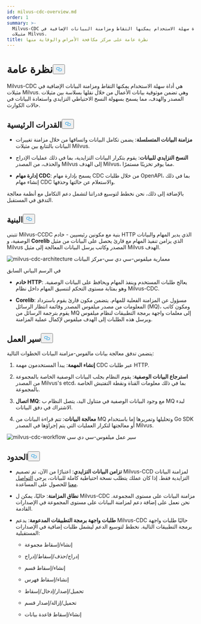 ```yaml
---
id: milvus-cdc-overview.md
order: 1
summary: >-
  Milvus-CDC هي أداة سهلة الاستخدام يمكنها التقاط ومزامنة البيانات الإضافية في
  مثيلات Milvus.
title: نظرة عامة على مركز مكافحة الأمراض والوقاية منها
---
```

<h1 id="Overview" class="common-anchor-header">نظرة عامة<button data-href="#Overview" class="anchor-icon" translate="no">
      <svg translate="no"
        aria-hidden="true"
        focusable="false"
        height="20"
        version="1.1"
        viewBox="0 0 16 16"
        width="16"
      >
        <path
          fill="#0092E4"
          fill-rule="evenodd"
          d="M4 9h1v1H4c-1.5 0-3-1.69-3-3.5S2.55 3 4 3h4c1.45 0 3 1.69 3 3.5 0 1.41-.91 2.72-2 3.25V8.59c.58-.45 1-1.27 1-2.09C10 5.22 8.98 4 8 4H4c-.98 0-2 1.22-2 2.5S3 9 4 9zm9-3h-1v1h1c1 0 2 1.22 2 2.5S13.98 12 13 12H9c-.98 0-2-1.22-2-2.5 0-.83.42-1.64 1-2.09V6.25c-1.09.53-2 1.84-2 3.25C6 11.31 7.55 13 9 13h4c1.45 0 3-1.69 3-3.5S14.5 6 13 6z"
        ></path>
      </svg>
    </button></h1><p>Milvus-CDC هي أداة سهلة الاستخدام يمكنها التقاط ومزامنة البيانات الإضافية في مثيلات Milvus. وهي تضمن موثوقية بيانات الأعمال من خلال نقلها بسلاسة بين مثيلات المصدر والهدف، مما يسمح بسهولة النسخ الاحتياطي التزايدي واستعادة البيانات في حالات الكوارث.</p>
<h2 id="Key-capabilities" class="common-anchor-header">القدرات الرئيسية<button data-href="#Key-capabilities" class="anchor-icon" translate="no">
      <svg translate="no"
        aria-hidden="true"
        focusable="false"
        height="20"
        version="1.1"
        viewBox="0 0 16 16"
        width="16"
      >
        <path
          fill="#0092E4"
          fill-rule="evenodd"
          d="M4 9h1v1H4c-1.5 0-3-1.69-3-3.5S2.55 3 4 3h4c1.45 0 3 1.69 3 3.5 0 1.41-.91 2.72-2 3.25V8.59c.58-.45 1-1.27 1-2.09C10 5.22 8.98 4 8 4H4c-.98 0-2 1.22-2 2.5S3 9 4 9zm9-3h-1v1h1c1 0 2 1.22 2 2.5S13.98 12 13 12H9c-.98 0-2-1.22-2-2.5 0-.83.42-1.64 1-2.09V6.25c-1.09.53-2 1.84-2 3.25C6 11.31 7.55 13 9 13h4c1.45 0 3-1.69 3-3.5S14.5 6 13 6z"
        ></path>
      </svg>
    </button></h2><ul>
<li><p><strong>مزامنة البيانات المتسلسلة</strong>: يضمن تكامل البيانات واتساقها من خلال مزامنة تغييرات البيانات بالتتابع بين مثيلات Milvus.</p></li>
<li><p><strong>النسخ التزايدي للبيانات</strong>: يقوم بتكرار البيانات التزايدية، بما في ذلك عمليات الإدراج والحذف، من المصدر Milvus إلى الهدف Milvus، مما يوفر تخزينًا مستمرًا.</p></li>
<li><p><strong>إدارة مهام CDC</strong>: يسمح بإدارة مهام CDC من خلال طلبات OpenAPI، بما في ذلك إنشاء مهام CDC والاستعلام عن حالتها وحذفها.</p></li>
</ul>
<p>بالإضافة إلى ذلك، نحن نخطط لتوسيع قدراتنا لتشمل دعم التكامل مع أنظمة معالجة التدفق في المستقبل.</p>
<h2 id="Architecture" class="common-anchor-header">البنية<button data-href="#Architecture" class="anchor-icon" translate="no">
      <svg translate="no"
        aria-hidden="true"
        focusable="false"
        height="20"
        version="1.1"
        viewBox="0 0 16 16"
        width="16"
      >
        <path
          fill="#0092E4"
          fill-rule="evenodd"
          d="M4 9h1v1H4c-1.5 0-3-1.69-3-3.5S2.55 3 4 3h4c1.45 0 3 1.69 3 3.5 0 1.41-.91 2.72-2 3.25V8.59c.58-.45 1-1.27 1-2.09C10 5.22 8.98 4 8 4H4c-.98 0-2 1.22-2 2.5S3 9 4 9zm9-3h-1v1h1c1 0 2 1.22 2 2.5S13.98 12 13 12H9c-.98 0-2-1.22-2-2.5 0-.83.42-1.64 1-2.09V6.25c-1.09.53-2 1.84-2 3.25C6 11.31 7.55 13 9 13h4c1.45 0 3-1.69 3-3.5S14.5 6 13 6z"
        ></path>
      </svg>
    </button></h2><p>تتبنى Milvus-CCDC بنية مع مكونين رئيسيين - خادم HTTP الذي يدير المهام والبيانات الوصفية، و <strong>Corelib</strong> الذي يزامن تنفيذ المهام مع قارئ يحصل على البيانات من مثيل Milvus المصدر وكاتب يرسل البيانات المعالجة إلى مثيل Milvus الهدف.</p>
<p>
  
   <span class="img-wrapper"> <img translate="no" src="/docs/v2.6.x/assets/milvus-cdc-architecture.png" alt="milvus-cdc-architecture" class="doc-image" id="milvus-cdc-architecture" />
   </span> <span class="img-wrapper"> <span>معمارية ميلفوس-سي دي سي-مركز البيانات</span> </span></p>
<p>في الرسم البياني السابق</p>
<ul>
<li><p><strong>خادم HTTP</strong>: يعالج طلبات المستخدم وينفذ المهام ويحافظ على البيانات الوصفية. وهو بمثابة مستوى التحكم لتنسيق المهام داخل نظام Milvus-CDC.</p></li>
<li><p><strong>Corelib</strong>: مسؤول عن المزامنة الفعلية للمهام. يتضمن مكون قارئ يقوم باسترداد المعلومات من مصدر ميلفوس المصدر وقائمة انتظار الرسائل (MQ)، ومكون كاتب يقوم بترجمة الرسائل من MQ إلى معلمات واجهة برمجة التطبيقات لنظام ميلفوس ويرسل هذه الطلبات إلى الهدف ميلفوس لإكمال عملية المزامنة.</p></li>
</ul>
<h2 id="Workflow" class="common-anchor-header">سير العمل<button data-href="#Workflow" class="anchor-icon" translate="no">
      <svg translate="no"
        aria-hidden="true"
        focusable="false"
        height="20"
        version="1.1"
        viewBox="0 0 16 16"
        width="16"
      >
        <path
          fill="#0092E4"
          fill-rule="evenodd"
          d="M4 9h1v1H4c-1.5 0-3-1.69-3-3.5S2.55 3 4 3h4c1.45 0 3 1.69 3 3.5 0 1.41-.91 2.72-2 3.25V8.59c.58-.45 1-1.27 1-2.09C10 5.22 8.98 4 8 4H4c-.98 0-2 1.22-2 2.5S3 9 4 9zm9-3h-1v1h1c1 0 2 1.22 2 2.5S13.98 12 13 12H9c-.98 0-2-1.22-2-2.5 0-.83.42-1.64 1-2.09V6.25c-1.09.53-2 1.84-2 3.25C6 11.31 7.55 13 9 13h4c1.45 0 3-1.69 3-3.5S14.5 6 13 6z"
        ></path>
      </svg>
    </button></h2><p>يتضمن تدفق معالجة بيانات مالفوس-مزامنة البيانات الخطوات التالية:</p>
<ol>
<li><p><strong>إنشاء المهمة</strong>: يبدأ المستخدمون مهمة CDC عبر طلبات HTTP.</p></li>
<li><p><strong>استرجاع البيانات الوصفية</strong>: يقوم النظام بجلب البيانات الوصفية الخاصة بالمجموعة من المصدر Milvus's etcd، بما في ذلك معلومات القناة ونقطة التفتيش الخاصة بالمجموعة.</p></li>
<li><p><strong>اتصال MQ</strong>: مع وجود البيانات الوصفية في متناول اليد، يتصل النظام ب MQ لبدء الاشتراك في دفق البيانات.</p></li>
<li><p><strong>معالجة البيانات</strong>: تتم قراءة البيانات من MQ وتحليلها وتمريرها إما باستخدام Go SDK أو معالجتها لتكرار العمليات التي يتم إجراؤها في المصدر Milvus.</p></li>
</ol>
<p>
  
   <span class="img-wrapper"> <img translate="no" src="/docs/v2.6.x/assets/milvus-cdc-workflow.png" alt="milvus-cdc-workflow" class="doc-image" id="milvus-cdc-workflow" />
   </span> <span class="img-wrapper"> <span>سير عمل ميلفوس-سي دي سي</span> </span></p>
<h2 id="Limits" class="common-anchor-header">الحدود<button data-href="#Limits" class="anchor-icon" translate="no">
      <svg translate="no"
        aria-hidden="true"
        focusable="false"
        height="20"
        version="1.1"
        viewBox="0 0 16 16"
        width="16"
      >
        <path
          fill="#0092E4"
          fill-rule="evenodd"
          d="M4 9h1v1H4c-1.5 0-3-1.69-3-3.5S2.55 3 4 3h4c1.45 0 3 1.69 3 3.5 0 1.41-.91 2.72-2 3.25V8.59c.58-.45 1-1.27 1-2.09C10 5.22 8.98 4 8 4H4c-.98 0-2 1.22-2 2.5S3 9 4 9zm9-3h-1v1h1c1 0 2 1.22 2 2.5S13.98 12 13 12H9c-.98 0-2-1.22-2-2.5 0-.83.42-1.64 1-2.09V6.25c-1.09.53-2 1.84-2 3.25C6 11.31 7.55 13 9 13h4c1.45 0 3-1.69 3-3.5S14.5 6 13 6z"
        ></path>
      </svg>
    </button></h2><ul>
<li><p><strong>تزامن البيانات التزايدي</strong>: اعتبارًا من الآن، تم تصميم Milvus-CCD لمزامنة البيانات التزايدية فقط. إذا كان عملك يتطلب نسخة احتياطية كاملة للبيانات، يرجى <a href="https://milvus.io/community">التواصل معنا</a> للحصول على المساعدة.</p></li>
<li><p><strong>نطاق المزامنة</strong>: حاليًا، يمكن ل Milvus-CDC مزامنة البيانات على مستوى المجموعة. نحن نعمل على إضافة دعم لمزامنة البيانات على مستوى المجموعة في الإصدارات القادمة.</p></li>
<li><p><strong>طلبات واجهة برمجة التطبيقات المدعومة</strong>: يدعم Milvus-CDC حاليًا طلبات واجهة برمجة التطبيقات التالية. نخطط لتوسيع الدعم ليشمل طلبات إضافية في الإصدارات المستقبلية:</p>
<ul>
<li><p>إنشاء/إسقاط مجموعة</p></li>
<li><p>إدراج/حذف/إسقاط/إدراج</p></li>
<li><p>إنشاء/إسقاط قسم</p></li>
<li><p>إنشاء/إسقاط فهرس</p></li>
<li><p>تحميل/إصدار/إدخال/إسقاط</p></li>
<li><p>تحميل/إزالة/إصدار قسم</p></li>
<li><p>إنشاء/إسقاط قاعدة بيانات</p></li>
</ul></li>
</ul>
